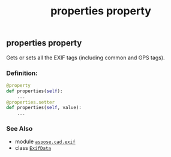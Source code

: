 ﻿---
title: properties property
second_title: Aspose.CAD for Python via .NET API References
description: 
type: docs
weight: 900
url: /python-net/aspose.cad.exif/exifdata/properties/
is_root: false
---

## properties property


Gets or sets all the EXIF tags (including common and GPS tags).
### Definition:
```python
@property
def properties(self):
    ...
@properties.setter
def properties(self, value):
    ...
```

### See Also
* module [`aspose.cad.exif`](../../)
* class [`ExifData`](/cad/python-net/aspose.cad.exif/exifdata)
